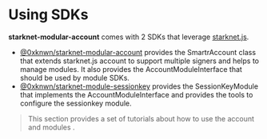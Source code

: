 # Using SDKs

**starknet-modular-account** comes with 2 SDKs that leverage
[starknet.js](https://github.com/starknet-io/starknet.js).

- [@0xknwn/starknet-modular-account](https://www.npmjs.com/package/@0xknwn/starknet-modular-account)
  provides the SmartrAccount class that extends starknet.js account to support
  multiple signers and helps to manage modules. It also provides the
  AccountModuleInterface that should be used by module SDKs.
- [@0xknwn/starknet-module-sessionkey](https://www.npmjs.com/package/@0xknwn/starknet-module-sessionkey)
  provides the SessionKeyModule that implements the AccountModuleInterface and
  provides the tools to configure the sessionkey module.

> This section provides a set of tutorials about how to use the account and
> modules .

